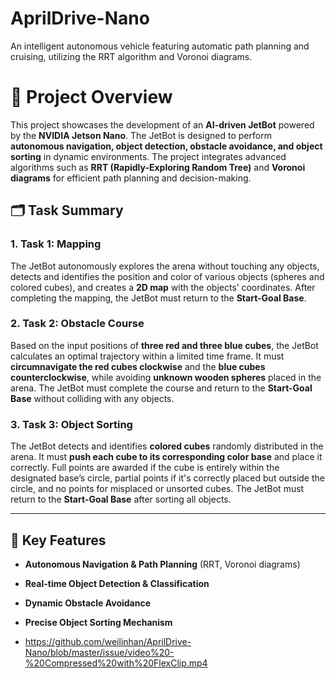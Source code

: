 # AprilDrive-Nano
An intelligent autonomous vehicle featuring automatic path planning and cruising, utilizing the RRT algorithm and Voronoi diagrams.

# 🚀 Project Overview

This project showcases the development of an **AI-driven JetBot** powered by the **NVIDIA Jetson Nano**. The JetBot is designed to perform **autonomous navigation, object detection, obstacle avoidance, and object sorting** in dynamic environments. The project integrates advanced algorithms such as **RRT (Rapidly-Exploring Random Tree)** and **Voronoi diagrams** for efficient path planning and decision-making.

## 🗂️ Task Summary

### 1. Task 1: Mapping
The JetBot autonomously explores the arena without touching any objects, detects and identifies the position and color of various objects (spheres and colored cubes), and creates a **2D map** with the objects’ coordinates. After completing the mapping, the JetBot must return to the **Start-Goal Base**.

### 2. Task 2: Obstacle Course
Based on the input positions of **three red and three blue cubes**, the JetBot calculates an optimal trajectory within a limited time frame. It must **circumnavigate the red cubes clockwise** and the **blue cubes counterclockwise**, while avoiding **unknown wooden spheres** placed in the arena. The JetBot must complete the course and return to the **Start-Goal Base** without colliding with any objects.

### 3. Task 3: Object Sorting
The JetBot detects and identifies **colored cubes** randomly distributed in the arena. It must **push each cube to its corresponding color base** and place it correctly. Full points are awarded if the cube is entirely within the designated base’s circle, partial points if it's correctly placed but outside the circle, and no points for misplaced or unsorted cubes. The JetBot must return to the **Start-Goal Base** after sorting all objects.

---

## 🎯 Key Features
- **Autonomous Navigation & Path Planning** (RRT, Voronoi diagrams)  
- **Real-time Object Detection & Classification**  
- **Dynamic Obstacle Avoidance**  
- **Precise Object Sorting Mechanism**

- https://github.com/weilinhan/AprilDrive-Nano/blob/master/issue/video%20-%20Compressed%20with%20FlexClip.mp4
